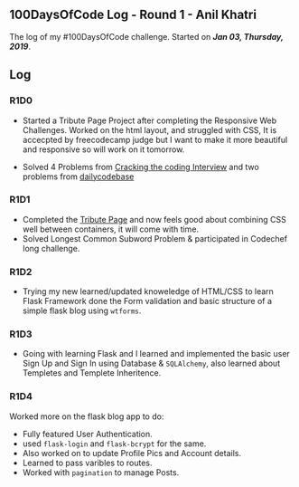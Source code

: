 ## 100DaysOfCode Log - Round 1 - **Anil Khatri**

The log of my #100DaysOfCode challenge. Started on ***Jan 03, Thursday, 2019***.

## Log

### R1D0 
* Started a Tribute Page Project after completing the Responsive Web Challenges. Worked on the html layout, and struggled with CSS, It is accecpted by freecodecamp judge but I want to make it more beautiful and responsive so will work on it tomorrow.

* Solved 4 Problems from [Cracking the coding Interview](https://github.com/imkaka/Interview-Preparation-Kit) and two problems from [dailycodebase](https://github.com/CodeToExpress/dailycodebase)

### R1D1
* Completed the [Tribute Page](https://codepen.io/imkaka/project/full/ZBrVEB) and now feels good about combining CSS well between containers, it will come with time.
* Solved Longest Common Subword Problem & participated in Codechef long challenge.

### R1D2
* Trying my new learned/updated knoweledge of HTML/CSS to learn Flask Framework done the Form validation and basic structure of a simple flask blog using  `wtforms`.

### R1D3
* Going with learning Flask and I learned and implemented the basic user Sign Up and Sign In using Database &amp; `SQLAlchemy`, also learned about Templetes and Templete Inheritence.

### R1D4
Worked more on the flask blog app to do:

* Fully featured User Authentication.
*  used `flask-login` and `flask-bcrypt` for the same.
* Also worked on to update Profile Pics and Account details.
* Learned to pass varibles to routes.
* Worked with `pagination` to manage Posts.
